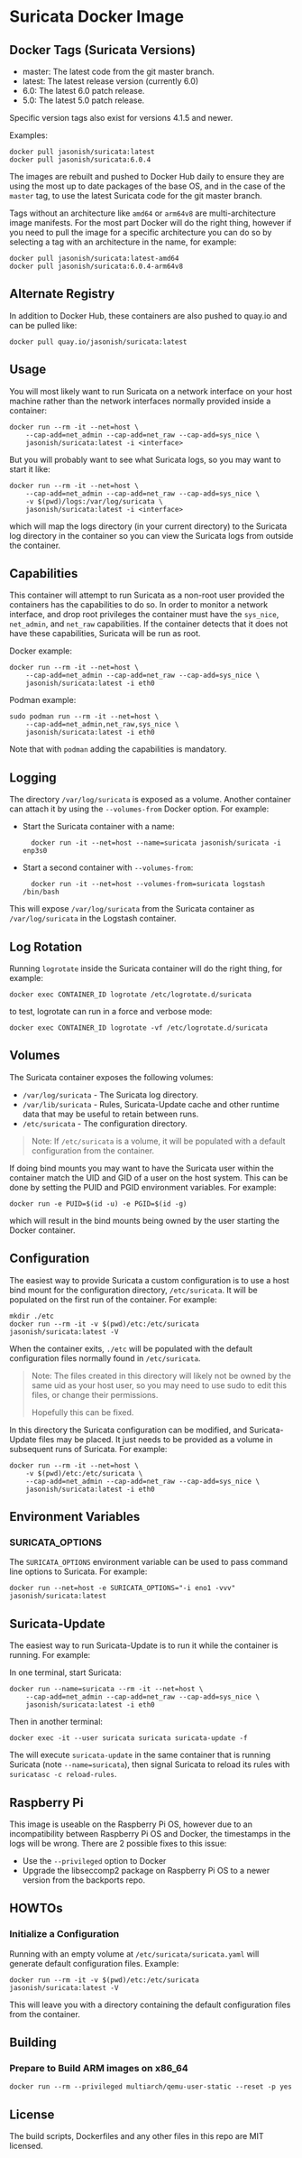 # Suricata Docker Image

## Docker Tags (Suricata Versions)

- master: The latest code from the git master branch.
- latest: The latest release version (currently 6.0)
- 6.0: The latest 6.0 patch release.
- 5.0: The latest 5.0 patch release.

Specific version tags also exist for versions 4.1.5 and newer.

Examples:

    docker pull jasonish/suricata:latest
    docker pull jasonish/suricata:6.0.4

The images are rebuilt and pushed to Docker Hub daily to ensure they
are using the most up to date packages of the base OS, and in the case
of the `master` tag, to use the latest Suricata code for the git
master branch.

Tags without an architecture like `amd64` or `arm64v8` are multi-architecture
image manifests. For the most part Docker will do the right thing, however if
you need to pull the image for a specific architecture you can do so by
selecting a tag with an architecture in the name, for example:

```
docker pull jasonish/suricata:latest-amd64
docker pull jasonish/suricata:6.0.4-arm64v8
```

## Alternate Registry

In addition to Docker Hub, these containers are also pushed to quay.io and can
be pulled like:

```
docker pull quay.io/jasonish/suricata:latest
```

## Usage

You will most likely want to run Suricata on a network interface on
your host machine rather than the network interfaces normally provided
inside a container:

    docker run --rm -it --net=host \
        --cap-add=net_admin --cap-add=net_raw --cap-add=sys_nice \
        jasonish/suricata:latest -i <interface>

But you will probably want to see what Suricata logs, so you may want
to start it like:

    docker run --rm -it --net=host \
        --cap-add=net_admin --cap-add=net_raw --cap-add=sys_nice \
        -v $(pwd)/logs:/var/log/suricata \
		jasonish/suricata:latest -i <interface>

which will map the logs directory (in your current directory) to the
Suricata log directory in the container so you can view the Suricata
logs from outside the container.

## Capabilities

This container will attempt to run Suricata as a non-root user provided the
containers has the capabilities to do so. In order to monitor a network
interface, and drop root privileges the container must have the `sys_nice`,
`net_admin`, and `net_raw` capabilities. If the container detects that it does
not have these capabilities, Suricata will be run as root.

Docker example:

    docker run --rm -it --net=host \
        --cap-add=net_admin --cap-add=net_raw --cap-add=sys_nice \
        jasonish/suricata:latest -i eth0

Podman example:

    sudo podman run --rm -it --net=host \
        --cap-add=net_admin,net_raw,sys_nice \
        jasonish/suricata:latest -i eth0

Note that with `podman` adding the capabilities is mandatory.

## Logging

The directory `/var/log/suricata` is exposed as a volume. Another
container can attach it by using the `--volumes-from` Docker option.
For example:

- Start the Suricata container with a name:

        docker run -it --net=host --name=suricata jasonish/suricata -i enp3s0

- Start a second container with `--volumes-from`:

        docker run -it --net=host --volumes-from=suricata logstash /bin/bash

This will expose `/var/log/suricata` from the Suricata container as
`/var/log/suricata` in the Logstash container.

## Log Rotation

Running `logrotate` inside the Suricata container will do the right thing, for
example:

```
docker exec CONTAINER_ID logrotate /etc/logrotate.d/suricata
```

to test, logrotate can run in a force and verbose mode:

```
docker exec CONTAINER_ID logrotate -vf /etc/logrotate.d/suricata
```

## Volumes

The Suricata container exposes the following volumes:

- `/var/log/suricata` - The Suricata log directory.
- `/var/lib/suricata` - Rules, Suricata-Update cache and other runtime
    data that may be useful to retain between runs.
- `/etc/suricata` - The configuration directory.

> Note: If `/etc/suricata` is a volume, it will be populated with a
> default configuration from the container.

If doing bind mounts you may want to have the Suricata user within the
container match the UID and GID of a user on the host system. This can
be done by setting the PUID and PGID environment variables. For
example:

    docker run -e PUID=$(id -u) -e PGID=$(id -g)
    
which will result in the bind mounts being owned by the user starting
the Docker container.

## Configuration

The easiest way to provide Suricata a custom configuration is to use a
host bind mount for the configuration directory, `/etc/suricata`. It
will be populated on the first run of the container. For example:

    mkdir ./etc
    docker run --rm -it -v $(pwd)/etc:/etc/suricata jasonish/suricata:latest -V

When the container exits, `./etc` will be populated with the default
configuration files normally found in `/etc/suricata`.

> Note: The files created in this directory will likely not be owned
> by the same uid as your host user, so you may need to use sudo to
> edit this files, or change their permissions.
>
> Hopefully this can be fixed.

In this directory the Suricata configuration can be modified, and
Suricata-Update files may be placed. It just needs to be provided as a
volume in subsequent runs of Suricata. For example:

    docker run --rm -it --net=host \
        -v $(pwd)/etc:/etc/suricata \
        --cap-add=net_admin --cap-add=net_raw --cap-add=sys_nice \
        jasonish/suricata:latest -i eth0

## Environment Variables

### SURICATA_OPTIONS

The `SURICATA_OPTIONS` environment variable can be used to pass command line
options to Suricata. For example:

```
docker run --net=host -e SURICATA_OPTIONS="-i eno1 -vvv" jasonish/suricata:latest
```

## Suricata-Update

The easiest way to run Suricata-Update is to run it while the
container is running. For example:

In one terminal, start Suricata:

    docker run --name=suricata --rm -it --net=host \
        --cap-add=net_admin --cap-add=net_raw --cap-add=sys_nice \
        jasonish/suricata:latest -i eth0

Then in another terminal:

    docker exec -it --user suricata suricata suricata-update -f

The will execute `suricata-update` in the same container that is
running Suricata (note `--name=suricata`), then signal Suricata to
reload its rules with `suricatasc -c reload-rules`.

## Raspberry Pi

This image is useable on the Raspberry Pi OS, however due to an
incompatibility between Raspberry Pi OS and Docker, the timestamps in
the logs will be wrong. There are 2 possible fixes to this issue:
- Use the `--privileged` option to Docker
- Upgrade the libseccomp2 package on Raspberry Pi OS to a newer
  version from the backports repo.

## HOWTOs

### Initialize a Configuration

Running with an empty volume at `/etc/suricata/suricata.yaml` will generate
default configuration files. Example:

```
docker run --rm -it -v $(pwd)/etc:/etc/suricata jasonish/suricata:latest -V
```

This will leave you with a directory containing the default configuration files
from the container.

## Building

### Prepare to Build ARM images on x86_64

```
docker run --rm --privileged multiarch/qemu-user-static --reset -p yes
```

## License

The build scripts, Dockerfiles and any other files in this repo are MIT licensed.
